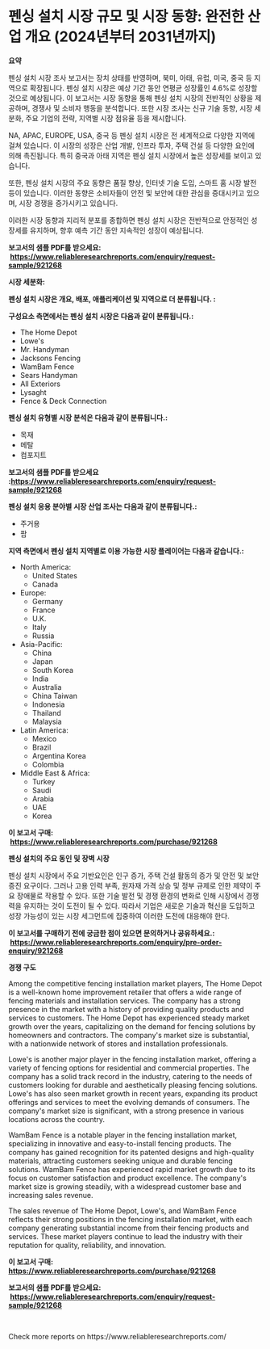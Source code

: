 <p><h1>펜싱 설치 시장 규모 및 시장 동향: 완전한 산업 개요 (2024년부터 2031년까지)</h1></p><p><strong>요약</strong></p>
<p><p>펜싱 설치 시장 조사 보고서는 장치 상태를 반영하며, 북미, 아태, 유럽, 미국, 중국 등 지역으로 확장됩니다. 펜싱 설치 시장은 예상 기간 동안 연평균 성장률인 4.6%로 성장할 것으로 예상됩니다. 이 보고서는 시장 동향을 통해 펜싱 설치 시장의 전반적인 상황을 제공하며, 경쟁사 및 소비자 행동을 분석합니다. 또한 시장 조사는 신규 기술 동향, 시장 세분화, 주요 기업의 전략, 지역별 시장 점유율 등을 제시합니다.</p><p>NA, APAC, EUROPE, USA, 중국 등 펜싱 설치 시장은 전 세계적으로 다양한 지역에 걸쳐 있습니다. 이 시장의 성장은 산업 개발, 인프라 투자, 주택 건설 등 다양한 요인에 의해 촉진됩니다. 특히 중국과 아태 지역은 펜싱 설치 시장에서 높은 성장세를 보이고 있습니다.</p><p>또한, 펜싱 설치 시장의 주요 동향은 품질 향상, 인터넷 기술 도입, 스마트 홈 시장 발전 등이 있습니다. 이러한 동향은 소비자들이 안전 및 보안에 대한 관심을 증대시키고 있으며, 시장 경쟁을 증가시키고 있습니다.</p><p>이러한 시장 동향과 지리적 분포를 종합하면 펜싱 설치 시장은 전반적으로 안정적인 성장세를 유지하며, 향후 예측 기간 동안 지속적인 성장이 예상됩니다.</p></p>
<p><strong>보고서의 샘플 PDF를 받으세요: &nbsp;<a href="https://www.reliableresearchreports.com/enquiry/request-sample/921268">https://www.reliableresearchreports.com/enquiry/request-sample/921268</a></strong></p>
<p><strong>시장 세분화:</strong></p>
<p><strong> 펜싱 설치 시장은 개요, 배포, 애플리케이션 및 지역으로 더 분류됩니다. :</strong></p>
<p><strong>구성요소 측면에서는 펜싱 설치 시장은 다음과 같이 분류됩니다.:</strong></p>
<p><ul><li>The Home Depot</li><li>Lowe's</li><li>Mr. Handyman</li><li>Jacksons Fencing</li><li>WamBam Fence</li><li>Sears Handyman</li><li>All Exteriors</li><li>Lysaght</li><li>Fence & Deck Connection</li></ul></p>
<p><strong> 펜싱 설치 유형별 시장 분석은 다음과 같이 분류됩니다.:</strong></p>
<p><ul><li>목재</li><li>메탈</li><li>컴포지트</li></ul></p>
<p><strong>보고서의 샘플 PDF를 받으세요 :<a href="https://www.reliableresearchreports.com/enquiry/request-sample/921268">https://www.reliableresearchreports.com/enquiry/request-sample/921268</a></strong></p>
<p><strong> 펜싱 설치 응용 분야별 시장 산업 조사는 다음과 같이 분류됩니다.:</strong></p>
<p><ul><li>주거용</li><li>팜</li></ul></p>
<p><strong>지역 측면에서 펜싱 설치 지역별로 이용 가능한 시장 플레이어는 다음과 같습니다.:</strong></p>
<p><ul>
    <li>
        North America:
        <ul>
            <li>United States</li>
            <li>Canada</li>
        </ul>
    </li>
    <li>
        Europe:
        <ul>
            <li>Germany</li>
            <li>France</li>
            <li>U.K.</li>
            <li>Italy</li>
            <li>Russia</li>
        </ul>
    </li>
    <li>
        Asia-Pacific:
        <ul>
            <li>China</li>
            <li>Japan</li>
            <li>South Korea</li>
            <li>India</li>
            <li>Australia</li>
            <li>China Taiwan</li>
            <li>Indonesia</li>
            <li>Thailand</li>
            <li>Malaysia</li>
        </ul>
    </li>
    <li>
        Latin America:
        <ul>
            <li>Mexico</li>
            <li>Brazil</li>
            <li>Argentina Korea</li>
            <li>Colombia</li>
        </ul>
    </li>
    <li>
        Middle East & Africa:
        <ul>
            <li>Turkey</li>
            <li>Saudi</li>
            <li>Arabia</li>
            <li>UAE</li>
            <li>Korea</li>
        </ul>
    </li>
    </ul></p>
<p><strong>이 보고서 구매: &nbsp;<a href="https://www.reliableresearchreports.com/purchase/921268">https://www.reliableresearchreports.com/purchase/921268</a></strong></p>
<p><strong>펜싱 설치의 주요 동인 및 장벽 시장</strong></p>
<p><p>펜싱 설치 시장에서 주요 기반요인은 인구 증가, 주택 건설 활동의 증가 및 안전 및 보안 증진 요구이다. 그러나 고용 인력 부족, 원자재 가격 상승 및 정부 규제로 인한 제약이 주요 장애물로 작용할 수 있다. 또한 기술 발전 및 경쟁 환경의 변화로 인해 시장에서 경쟁력을 유지하는 것이 도전이 될 수 있다. 따라서 기업은 새로운 기술과 혁신을 도입하고 성장 가능성이 있는 시장 세그먼트에 집중하여 이러한 도전에 대응해야 한다.</p></p>
<p><strong>이 보고서를 구매하기 전에 궁금한 점이 있으면 문의하거나 공유하세요.: &nbsp;<a href="https://www.reliableresearchreports.com/enquiry/pre-order-enquiry/921268">https://www.reliableresearchreports.com/enquiry/pre-order-enquiry/921268</a></strong></p>
<p><strong>경쟁 구도</strong></p>
<p><p>Among the competitive fencing installation market players, The Home Depot is a well-known home improvement retailer that offers a wide range of fencing materials and installation services. The company has a strong presence in the market with a history of providing quality products and services to customers. The Home Depot has experienced steady market growth over the years, capitalizing on the demand for fencing solutions by homeowners and contractors. The company's market size is substantial, with a nationwide network of stores and installation professionals.</p><p>Lowe's is another major player in the fencing installation market, offering a variety of fencing options for residential and commercial properties. The company has a solid track record in the industry, catering to the needs of customers looking for durable and aesthetically pleasing fencing solutions. Lowe's has also seen market growth in recent years, expanding its product offerings and services to meet the evolving demands of consumers. The company's market size is significant, with a strong presence in various locations across the country.</p><p>WamBam Fence is a notable player in the fencing installation market, specializing in innovative and easy-to-install fencing products. The company has gained recognition for its patented designs and high-quality materials, attracting customers seeking unique and durable fencing solutions. WamBam Fence has experienced rapid market growth due to its focus on customer satisfaction and product excellence. The company's market size is growing steadily, with a widespread customer base and increasing sales revenue.</p><p>The sales revenue of The Home Depot, Lowe's, and WamBam Fence reflects their strong positions in the fencing installation market, with each company generating substantial income from their fencing products and services. These market players continue to lead the industry with their reputation for quality, reliability, and innovation.</p></p>
<p><strong>이 보고서 구매: &nbsp; <a href="https://www.reliableresearchreports.com/purchase/921268">https://www.reliableresearchreports.com/purchase/921268</a></strong></p>
<p><strong>보고서의 샘플 PDF를 받으세요: &nbsp;<a href="https://www.reliableresearchreports.com/enquiry/request-sample/921268">https://www.reliableresearchreports.com/enquiry/request-sample/921268</a></strong><strong></strong></p>
<p>&nbsp;</p>
<p>Check more reports on https://www.reliableresearchreports.com/</p>